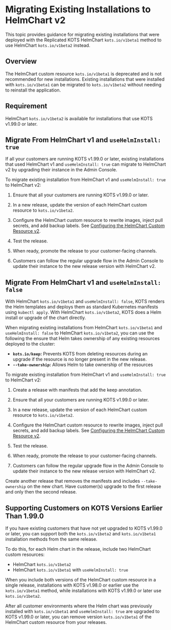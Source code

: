 # Migrating Existing Installations to HelmChart v2

This topic provides guidance for migrating existing installations that were deployed with the Replicated KOTS HelmChart `kots.io/v1beta1` method to use HelmChart `kots.io/v1beta2` instead.

## Overview

The HelmChart custom resource `kots.io/v1beta1` is deprecated and is not recommended for new installations. Existing installations that were installed with `kots.io/v1beta1` can be migrated to `kots.io/v1beta2` without needing to reinstall the application.

## Requirement

HelmChart `kots.io/v1beta2` is available for installations that use KOTS v1.99.0 or later.

## Migrate From HelmChart v1 and `useHelmInstall: true` 

If all your customers are running KOTS v1.99.0 or later, existing installations that used HelmChart v1 and `useHelmInstall: true` can migrate to HelmChart v2 by upgrading their instance in the Admin Console.

To migrate existing installation from HelmChart v1 and `useHelmInstall: true` to HelmChart v2:

1. Ensure that all your customers are running KOTS v1.99.0 or later.

1. In a new release, update the version of each HelmChart custom resource to `kots.io/v1beta2`.

1. Configure the HelmChart custom resource to rewrite images, inject pull secrets, and add backup labels. See [Configuring the HelmChart Custom Resource v2](helm-native-v2-using).

1. Test the release.

1. When ready, promote the release to your customer-facing channels.

1. Customers can follow the regular upgrade flow in the Admin Console to update their instance to the new release version with HelmChart v2.

## Migrate From HelmChart v1 and `useHelmInstall: false`

With HelmChart `kots.io/v1beta1` and `useHelmInstall: false`, KOTS renders the Helm templates and deploys them as standard Kubernetes manifests using `kubectl apply`. With HelmChart `kots.io/v1beta2`, KOTS does a Helm install or upgrade of the chart directly.

When migrating existing installations from HelmChart `kots.io/v1beta1` and `useHelmInstall: false` to HelmChart `kots.io/v1beta2`, you can use the following the ensure that Helm takes ownership of any existing resources deployed to the cluster:
* **`kots.io/keep`:** Prevents KOTS from deleting resources during an upgrade if the resource is no longer present in the new release.
* **`--take-ownership`:** Allows Helm to take ownership of the resources

To migrate existing installation from HelmChart v1 and `useHelmInstall: true` to HelmChart v2:

1. Create a release with manifests that add the keep annotation.

1. Ensure that all your customers are running KOTS v1.99.0 or later.

1. In a new release, update the version of each HelmChart custom resource to `kots.io/v1beta2`.

1. Configure the HelmChart custom resource to rewrite images, inject pull secrets, and add backup labels. See [Configuring the HelmChart Custom Resource v2](helm-native-v2-using). 

1. Test the release.

1. When ready, promote the release to your customer-facing channels.

1. Customers can follow the regular upgrade flow in the Admin Console to update their instance to the new release version with HelmChart v2.

Create another release that removes the manifests and includes `--take-ownership` on the new chart. Have customer(s) upgrade to the first release and only then the second release.

## Supporting Customers on KOTS Versions Earlier Than 1.99.0

If you have existing customers that have not yet upgraded to KOTS v1.99.0 or later, you can support both the `kots.io/v1beta2` and `kots.io/v1beta1` installation methods from the same release.

To do this, for each Helm chart in the release, include two HelmChart custom resources:
* HelmChart `kots.io/v1beta2`
* HelmChart `kots.io/v1beta1` with `useHelmInstall: true`

When you include both versions of the HelmChart custom resource in a single release, installations with KOTS v1.98.0 or earlier use the `kots.io/v1beta1` method, while installations with KOTS v1.99.0 or later use `kots.io/v1beta2`.

After all customer environments where the Helm chart was previously installed with `kots.io/v1beta1` and `useHelmInstall: true` are upgraded to KOTS v1.99.0 or later, you can remove version `kots.io/v1beta1` of the HelmChart custom resource from your releases.